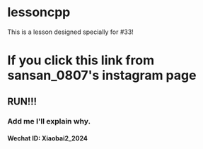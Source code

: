 # lessoncpp
This is a lesson designed specially for #33!

# If you click this link from sansan_0807's instagram page
## RUN!!!
### Add me I'll explain why.
#### Wechat ID: Xiaobai2_2024
